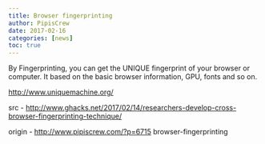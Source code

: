 ```yaml
---
title: Browser fingerprinting
author: PipisCrew
date: 2017-02-16
categories: [news]
toc: true
---
```


By Fingerprinting, you can get the UNIQUE fingerprint of your browser or computer. It based on the basic browser information, GPU, fonts and so on.

http://www.uniquemachine.org/

src - http://www.ghacks.net/2017/02/14/researchers-develop-cross-browser-fingerprinting-technique/

origin - http://www.pipiscrew.com/?p=6715 browser-fingerprinting